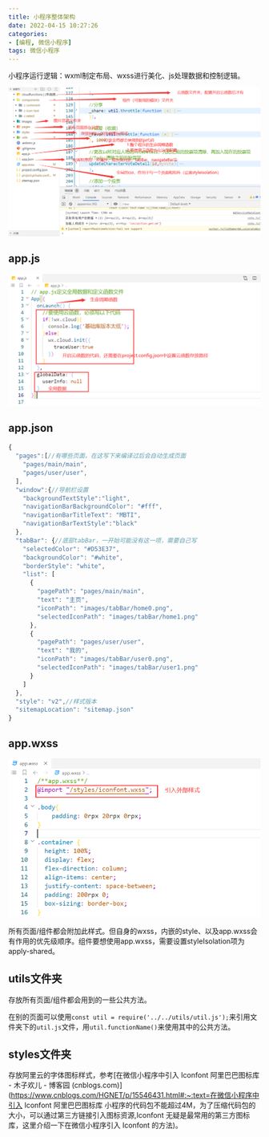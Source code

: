 ```yaml
---
title: 小程序整体架构
date: 2022-04-15 10:27:26
categories:
- [编程, 微信小程序]
tags: 微信小程序
---
```


小程序运行逻辑：wxml制定布局、wxss进行美化、js处理数据和控制逻辑。

![全局文件](https://raw.githubusercontent.com/safeanimal/PicGo/main/img/QQ%E6%88%AA%E5%9B%BE20220415101712.png)

## app.js

![image-20220415103927818](https://raw.githubusercontent.com/safeanimal/PicGo/main/img/image-20220415103927818.png)

## app.json

```js
{
  "pages":[//有哪些页面，在这写下来编译过后会自动生成页面
    "pages/main/main",
    "pages/user/user",
  ],
  "window":{//导航栏设置
    "backgroundTextStyle":"light",
    "navigationBarBackgroundColor": "#fff",
    "navigationBarTitleText": "MBTI",
    "navigationBarTextStyle":"black"
  },
  "tabBar": {//底部tabBar，一开始可能没有这一项，需要自己写
    "selectedColor": "#D53E37",
    "backgroundColor": "#white",
    "borderStyle": "white",
    "list": [
      {
        "pagePath": "pages/main/main",
        "text": "主页",
        "iconPath": "images/tabBar/home0.png",
        "selectedIconPath": "images/tabBar/home1.png"
      },
      {
        "pagePath": "pages/user/user",
        "text": "我的",
        "iconPath": "images/tabBar/user0.png",
        "selectedIconPath": "images/tabBar/user1.png"
      }
    ]
  },
  "style": "v2",//样式版本
  "sitemapLocation": "sitemap.json"
}

```

## app.wxss

![image-20220415104417460](https://raw.githubusercontent.com/safeanimal/PicGo/main/img/image-20220415104417460.png)

所有页面/组件都会附加此样式。但自身的wxss，内嵌的style、以及app.wxss会有作用的优先级顺序。组件要想使用app.wxss，需要设置styleIsolation项为apply-shared。

## utils文件夹

存放所有页面/组件都会用到的一些公共方法。

在别的页面可以使用`const util = require('../../utils/util.js');`来引用文件夹下的`util.js`文件，用`util.functionName()`来使用其中的公共方法。

## styles文件夹

存放阿里云的字体图标样式，参考[在微信小程序中引入 Iconfont 阿里巴巴图标库 - 木子欢儿 - 博客园 (cnblogs.com)](https://www.cnblogs.com/HGNET/p/15546431.html#:~:text=在微信小程序中引入 Iconfont 阿里巴巴图标库 小程序的代码包不能超过4M，为了压缩代码包的大小，可以通过第三方链接引入图标资源,Iconfont 无疑是最常用的第三方图标库，这里介绍一下在微信小程序引入 Iconfont 的方法)。